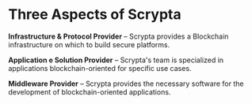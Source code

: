 # Three Aspects of Scrypta

**Infrastructure & Protocol Provider** – Scrypta provides a Blockchain infrastructure on which to build secure platforms. 

**Application e Solution Provider** – Scrypta's team is specialized in applications blockchain-oriented for specific use cases. 

**Middleware Provider** – Scrypta provides the necessary software for the development of blockchain-oriented applications.